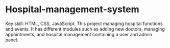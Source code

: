 # Hospital-management-system
Key skill: HTML, CSS, JavaScript.
This project managing hospital functions and events. It has different modules such as adding new doctors, managing appointments, and hospital management containing a user and admin panel.
